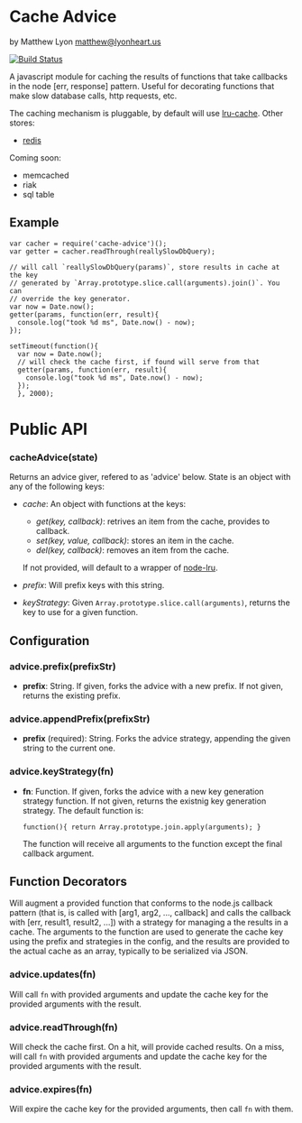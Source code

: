 # Cache Advice

by Matthew Lyon <matthew@lyonheart.us>

[![Build Status](https://travis-ci.org/mattly/node-cache-advice.png?branch=master)](https://travis-ci.org/mattly/node-cache-advice)

A javascript module for caching the results of functions that take callbacks in
the node [err, response] pattern. Useful for decorating functions that make slow
database calls, http requests, etc.

The caching mechanism is pluggable, by default will use [lru-cache][]. Other
stores:

- [redis][redis-advice]

Coming soon:

- memcached
- riak
- sql table

[lru-cache]: https://github.com/isaacs/node-lru-cache
[redis-advice]: https://github.com/mattly/node-cache-advice-redis

## Example

    var cacher = require('cache-advice')();
    var getter = cacher.readThrough(reallySlowDbQuery);

    // will call `reallySlowDbQuery(params)`, store results in cache at the key
    // generated by `Array.prototype.slice.call(arguments).join()`. You can
    // override the key generator.
    var now = Date.now();
    getter(params, function(err, result){
      console.log("took %d ms", Date.now() - now);
    });

    setTimeout(function(){
      var now = Date.now();
      // will check the cache first, if found will serve from that
      getter(params, function(err, result){
        console.log("took %d ms", Date.now() - now);
      });
      }, 2000);

# Public API

### cacheAdvice(state)
Returns an advice giver, refered to as 'advice' below. State is an object with
any of the following keys:

- *cache*: An object with functions at the keys:
    - *get(key, callback)*: retrives an item from the cache, provides to
      callback.
    - *set(key, value, callback)*: stores an item in the cache.
    - *del(key, callback)*: removes an item from the cache.

    If not provided, will default to a wrapper of [node-lru][lru-cache].
- *prefix*: Will prefix keys with this string.
- *keyStrategy*: Given `Array.prototype.slice.call(arguments)`, returns the key
  to use for a given function.

## Configuration

### advice.prefix(prefixStr)

- **prefix**: String. If given, forks the advice with a new prefix. If not
  given, returns the existing prefix.

### advice.appendPrefix(prefixStr)

- **prefix** (required): String. Forks the advice strategy, appending the given
  string to the current one.

### advice.keyStrategy(fn)

- **fn**: Function. If given, forks the advice with a new key generation
  strategy function. If not given, returns the existnig key generation strategy.
  The default function is:

      function(){ return Array.prototype.join.apply(arguments); }

  The function will receive all arguments to the function except the final
  callback argument.

## Function Decorators

Will augment a provided function that conforms to the node.js callback pattern
(that is, is called with [arg1, arg2, ..., callback] and calls the callback with
[err, result1, result2, ...]) with a strategy for managing a the results in
a cache. The arguments to the function are used to generate the cache key using
the prefix and strategies in the config, and the results are provided to the
actual cache as an array, typically to be serialized via JSON.

### advice.updates(fn)

Will call `fn` with provided arguments and update the cache key for the provided
arguments with the result.

### advice.readThrough(fn)

Will check the cache first. On a hit, will provide cached results. On a miss,
will call `fn` with provided arguments and update the cache key for the provided
arguments with the result.

### advice.expires(fn)

Will expire the cache key for the provided arguments, then call `fn` with them.

